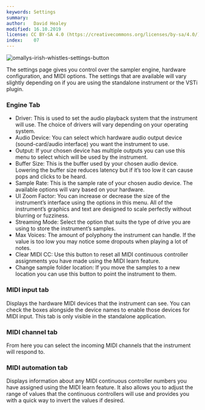 ```yaml
---
keywords: Settings
summary:  
author:   David Healey
modified: 16.10.2019
license: CC BY-SA 4.0 (https://creativecommons.org/licenses/by-sa/4.0/)
index:    07
---
```

  
![omallys-irish-whistles-settings-button](/images/custom/omallys-irish-whistles-settings-button.jpg) 

The settings page gives you control over the sampler engine, hardware configuration, and MIDI options. The settings that are available will vary slightly depending on if you are using the standalone instrument or the VSTi plugin.

### Engine Tab

- Driver: This is used to set the audio playback system that the instrument will use. The choice of drivers will vary depending on your operating system.
- Audio Device: You can select which hardware audio output device (sound-card/audio interface) you want the instrument to use.
- Output: If your chosen device has multiple outputs you can use this menu to select which will be used by the instrument.
- Buffer Size: This is the buffer used by your chosen audio device. Lowering the buffer size reduces latency but if it’s too low it can cause pops and clicks to be heard.
- Sample Rate: This is the sample rate of your chosen audio device. The available options will vary based on your hardware.
- UI Zoom Factor: You can increase or decrease the size of the instrument’s interface using the options in this menu. All of the instrument’s graphics and text are designed to scale perfectly without blurring or fuzziness.
- Streaming Mode: Select the option that suits the type of drive you are using to store the instrument’s samples.
- Max Voices: The amount of polyphony the instrument can handle. If the value is too low you may notice some dropouts when playing a lot of notes.
- Clear MIDI CC: Use this button to reset all MIDI continuous controller assignments you have made using the MIDI learn feature.
- Change sample folder location: If you move the samples to a new location you can use this button to point the instrument to them.

### MIDI input tab

Displays the hardware MIDI devices that the instrument can see. You can check the boxes alongside the device names to enable those devices for MIDI input. This tab is only visible in the standalone application.

### MIDI channel tab

From here you can select the incoming MIDI channels that the instrument will respond to.

### MIDI automation tab

Displays information about any MIDI continuous controller numbers you have assigned using the MIDI learn feature. It also allows you to adjust the range of values that the continuous controllers will use and provides you with a quick way to invert the values if desired.